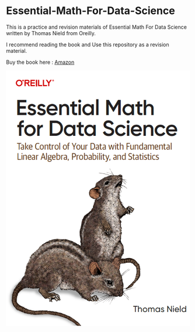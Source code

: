 # Essential-Math-For-Data-Science
This is a practice and revision materials of Essential Math For Data Science written by Thomas Nield from Oreilly.

I recommend reading the book and Use this repository as a revision material. 

Buy the book here : [Amazon](https://www.amazon.in/Essential-Math-Data-Science-Fundamental/dp/1098102932)

<p align="left">
  <img src="https://github.com/soopertramp/Essential-Math-For-Data-Science/blob/main/Cover.png" alt="Background">  
